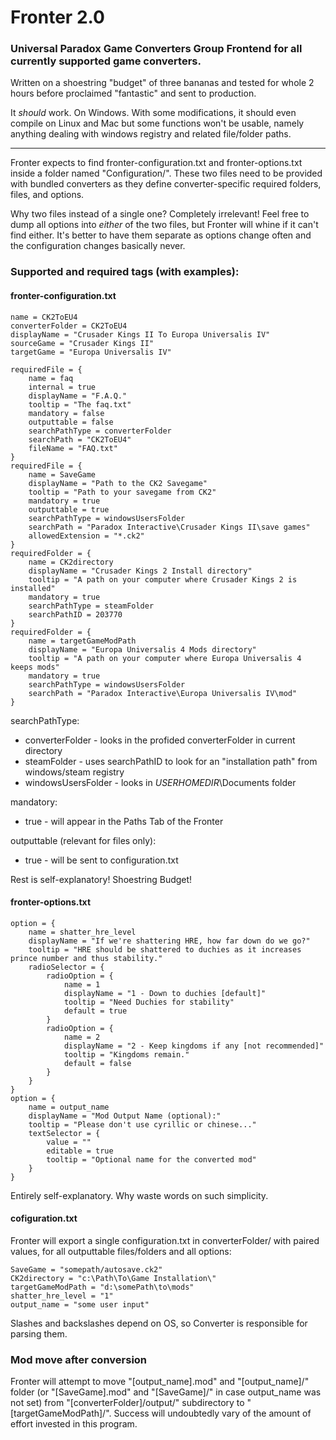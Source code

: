 # Fronter 2.0
### Universal Paradox Game Converters Group Frontend for all currently supported game converters. 

Written on a shoestring "budget" of three bananas and tested for whole 2 hours before proclaimed "fantastic" and sent to production.

It *should* work. On Windows. With some modifications, it should even compile on Linux and Mac but some functions won't be usable,
namely anything dealing with windows registry and related file/folder paths.

---

Fronter expects to find fronter-configuration.txt and fronter-options.txt inside a folder named "Configuration/".
These two files need to be provided with bundled converters as they define converter-specific required folders, files, and options.

Why two files instead of a single one? Completely irrelevant! Feel free to dump all options into *either* of the two files,
but Fronter will whine if it can't find either. It's better to have them separate as options change often and the configuration changes basically never.

### Supported and required tags (with examples):
#### fronter-configuration.txt

```
name = CK2ToEU4
converterFolder = CK2ToEU4
displayName = "Crusader Kings II To Europa Universalis IV"
sourceGame = "Crusader Kings II"
targetGame = "Europa Universalis IV"

requiredFile = {
	name = faq
	internal = true
	displayName = "F.A.Q."
	tooltip = "The faq.txt"
	mandatory = false
	outputtable = false
	searchPathType = converterFolder
	searchPath = "CK2ToEU4"
	fileName = "FAQ.txt"
}
requiredFile = {
	name = SaveGame
	displayName = "Path to the CK2 Savegame"
	tooltip = "Path to your savegame from CK2"
	mandatory = true
	outputtable = true
	searchPathType = windowsUsersFolder
	searchPath = "Paradox Interactive\Crusader Kings II\save games"
	allowedExtension = "*.ck2"
}
requiredFolder = {
	name = CK2directory
	displayName = "Crusader Kings 2 Install directory"
	tooltip = "A path on your computer where Crusader Kings 2 is installed"
	mandatory = true
	searchPathType = steamFolder
	searchPathID = 203770
}
requiredFolder = {
	name = targetGameModPath
	displayName = "Europa Universalis 4 Mods directory"
	tooltip = "A path on your computer where Europa Universalis 4 keeps mods"
	mandatory = true
	searchPathType = windowsUsersFolder
	searchPath = "Paradox Interactive\Europa Universalis IV\mod"
}
```

searchPathType:
- converterFolder - looks in the profided converterFolder in current directory
- steamFolder - uses searchPathID to look for an "installation path" from windows/steam registry
- windowsUsersFolder - looks in $USERHOMEDIR$\Documents folder

mandatory:
- true - will appear in the Paths Tab of the Fronter

outputtable (relevant for files only):
- true - will be sent to configuration.txt

Rest is self-explanatory! Shoestring Budget!

#### fronter-options.txt

```
option = {
	name = shatter_hre_level
	displayName = "If we're shattering HRE, how far down do we go?"
	tooltip = "HRE should be shattered to duchies as it increases prince number and thus stability."
	radioSelector = {
		radioOption = {
			name = 1
			displayName = "1 - Down to duchies [default]"
			tooltip = "Need Duchies for stability"
			default = true
		}
		radioOption = {
			name = 2
			displayName = "2 - Keep kingdoms if any [not recommended]"
			tooltip = "Kingdoms remain."
			default = false
		}
	}
}
option = {
	name = output_name
	displayName = "Mod Output Name (optional):"
	tooltip = "Please don't use cyrillic or chinese..."
	textSelector = {	
		value = ""
		editable = true
		tooltip = "Optional name for the converted mod"
	}
}
```

Entirely self-explanatory. Why waste words on such simplicity.

#### cofiguration.txt

Fronter will export a single configuration.txt in converterFolder/ with paired values, for all outputtable files/folders and all options:

```
SaveGame = "somepath/autosave.ck2"
CK2directory = "c:\Path\To\Game Installation\"
targetGameModPath = "d:\somePath\to\mods"
shatter_hre_level = "1"
output_name = "some user input"
```

Slashes and backslashes depend on OS, so Converter is responsible for parsing them.

### Mod move after conversion

Fronter will attempt to move "\[output_name\].mod" and "\[output_name\]/" folder (or "\[SaveGame\].mod" and "\[SaveGame\]/" in case output_name was not set) from "\[converterFolder\]/output/" subdirectory to "\[targetGameModPath\]/".
Success will undoubtedly vary of the amount of effort invested in this program.
